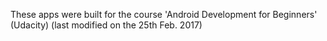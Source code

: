 These apps were built for the course 'Android Development for Beginners' (Udacity)
(last modified on the 25th Feb. 2017)
